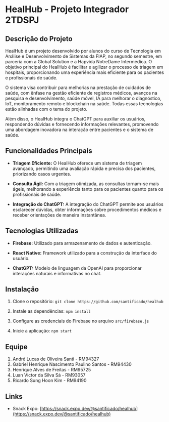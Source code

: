 # HealHub - Projeto Integrador 2TDSPJ

## Descrição do Projeto

HealHub é um projeto desenvolvido por alunos do curso de Tecnologia em Análise e Desenvolvimento de Sistemas da FIAP, no segundo semestre, em parceria com a Global Solution e a Hapvida NotreDame Intermédica. O objetivo principal do HealHub é facilitar e agilizar o processo de triagem em hospitais, proporcionando uma experiência mais eficiente para os pacientes e profissionais de saúde.

O sistema visa contribuir para melhorias na prestação de cuidados de saúde, com ênfase na gestão eficiente de registros médicos, avanços na pesquisa e desenvolvimento, saúde móvel, IA para melhorar o diagnóstico, IoT, monitoramento remoto e blockchain na saúde. Todas essas tecnologias estão alinhadas com o tema do projeto.

Além disso, o HealHub integra o ChatGPT para auxiliar os usuários, respondendo dúvidas e fornecendo informações relevantes, promovendo uma abordagem inovadora na interação entre pacientes e o sistema de saúde.

## Funcionalidades Principais

- **Triagem Eficiente:** O HealHub oferece um sistema de triagem avançado, permitindo uma avaliação rápida e precisa dos pacientes, priorizando casos urgentes.

- **Consulta Ágil:** Com a triagem otimizada, as consultas tornam-se mais ágeis, melhorando a experiência tanto para os pacientes quanto para os profissionais de saúde.

- **Integração do ChatGPT:** A integração do ChatGPT permite aos usuários esclarecer dúvidas, obter informações sobre procedimentos médicos e receber orientações de maneira instantânea.

## Tecnologias Utilizadas

- **Firebase:** Utilizado para armazenamento de dados e autenticação.

- **React Native:** Framework utilizado para a construção da interface do usuário.

- **ChatGPT:** Modelo de linguagem da OpenAI para proporcionar interações naturais e informativas no chat.

## Instalação

1. Clone o repositório: `git clone https://github.com/santificado/healhub`

2. Instale as dependências: `npm install`

3. Configure as credenciais do Firebase no arquivo `src/firebase.js`

4. Inicie a aplicação: `npm start`

## Equipe

1. André Lucas de Oliveira Santi - RM94327
2. Gabriel Henrique Nascimento Paulino Santos - RM94430
3. Henrique Alves de Freitas - RM95725
4. Luan Victor da Silva Sá - RM93057
5. Ricardo Sung Hoon Kim - RM94190

## Links

- Snack Expo: [https://snack.expo.dev/@santificado/healhub](https://snack.expo.dev/@santificado/healhub)
